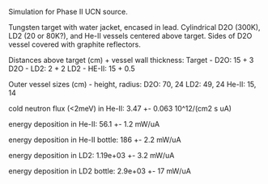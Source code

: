 Simulation for Phase II UCN source.

Tungsten target with water jacket, encased in lead.
Cylindrical D2O (300K), LD2 (20 or 80K?), and He-II vessels centered above target.
Sides of D2O vessel covered with graphite reflectors.

Distances above target (cm) + vessel wall thickness:
Target - D2O: 15 + 3
D2O - LD2: 2 + 2
LD2 - HE-II: 15 + 0.5

Outer vessel sizes (cm) - height, radius:
D2O: 70, 24
LD2: 49, 24
He-II: 15, 14

cold neutron flux (<2meV) in He-II:
3.47 +- 0.063 10^12/(cm2 s uA)

energy deposition in He-II:
56.1 +- 1.2 mW/uA

energy deposition in He-II bottle:
186 +- 2.2 mW/uA

energy deposition in LD2:
1.19e+03 +- 3.2 mW/uA

energy deposition in LD2 bottle:
2.9e+03 +- 17 mW/uA

